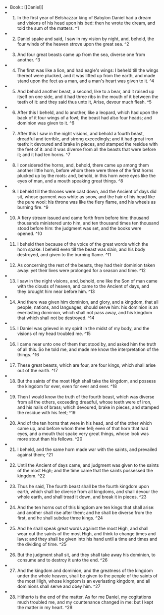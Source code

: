- Book:: [[Daniel]]
- 1. In the first year of Belshazzar king of Babylon Daniel had a dream and visions of his head upon his bed: then he wrote the dream, and told the sum of the matters. ^1
- 2. Daniel spake and said, I saw in my vision by night, and, behold, the four winds of the heaven strove upon the great sea. ^2
- 3. And four great beasts came up from the sea, diverse one from another. ^3
- 4. The first was like a lion, and had eagle's wings: I beheld till the wings thereof were plucked, and it was lifted up from the earth, and made stand upon the feet as a man, and a man's heart was given to it. ^4
- 5. And behold another beast, a second, like to a bear, and it raised up itself on one side, and it had three ribs in the mouth of it between the teeth of it: and they said thus unto it, Arise, devour much flesh. ^5
- 6. After this I beheld, and lo another, like a leopard, which had upon the back of it four wings of a fowl; the beast had also four heads; and dominion was given to it. ^6
- 7. After this I saw in the night visions, and behold a fourth beast, dreadful and terrible, and strong exceedingly; and it had great iron teeth: it devoured and brake in pieces, and stamped the residue with the feet of it: and it was diverse from all the beasts that were before it; and it had ten horns. ^7
- 8. I considered the horns, and, behold, there came up among them another little horn, before whom there were three of the first horns plucked up by the roots: and, behold, in this horn were eyes like the eyes of man, and a mouth speaking great things. ^8
- 9. I beheld till the thrones were cast down, and the Ancient of days did sit, whose garment was white as snow, and the hair of his head like the pure wool: his throne was like the fiery flame, and his wheels as burning fire. ^9
- 10. A fiery stream issued and came forth from before him: thousand thousands ministered unto him, and ten thousand times ten thousand stood before him: the judgment was set, and the books were opened. ^10
- 11. I beheld then because of the voice of the great words which the horn spake: I beheld even till the beast was slain, and his body destroyed, and given to the burning flame. ^11
- 12. As concerning the rest of the beasts, they had their dominion taken away: yet their lives were prolonged for a season and time. ^12
- 13. I saw in the night visions, and, behold, one like the Son of man came with the clouds of heaven, and came to the Ancient of days, and they brought him near before him. ^13
- 14. And there was given him dominion, and glory, and a kingdom, that all people, nations, and languages, should serve him: his dominion is an everlasting dominion, which shall not pass away, and his kingdom that which shall not be destroyed. ^14
- 15. I Daniel was grieved in my spirit in the midst of my body, and the visions of my head troubled me. ^15
- 16. I came near unto one of them that stood by, and asked him the truth of all this. So he told me, and made me know the interpretation of the things. ^16
- 17. These great beasts, which are four, are four kings, which shall arise out of the earth. ^17
- 18. But the saints of the most High shall take the kingdom, and possess the kingdom for ever, even for ever and ever. ^18
- 19. Then I would know the truth of the fourth beast, which was diverse from all the others, exceeding dreadful, whose teeth were of iron, and his nails of brass; which devoured, brake in pieces, and stamped the residue with his feet; ^19
- 20. And of the ten horns that were in his head, and of the other which came up, and before whom three fell; even of that horn that had eyes, and a mouth that spake very great things, whose look was more stout than his fellows. ^20
- 21. I beheld, and the same horn made war with the saints, and prevailed against them; ^21
- 22. Until the Ancient of days came, and judgment was given to the saints of the most High; and the time came that the saints possessed the kingdom. ^22
- 23. Thus he said, The fourth beast shall be the fourth kingdom upon earth, which shall be diverse from all kingdoms, and shall devour the whole earth, and shall tread it down, and break it in pieces. ^23
- 24. And the ten horns out of this kingdom are ten kings that shall arise: and another shall rise after them; and he shall be diverse from the first, and he shall subdue three kings. ^24
- 25. And he shall speak great words against the most High, and shall wear out the saints of the most High, and think to change times and laws: and they shall be given into his hand until a time and times and the dividing of time. ^25
- 26. But the judgment shall sit, and they shall take away his dominion, to consume and to destroy it unto the end. ^26
- 27. And the kingdom and dominion, and the greatness of the kingdom under the whole heaven, shall be given to the people of the saints of the most High, whose kingdom is an everlasting kingdom, and all dominions shall serve and obey him. ^27
- 28. Hitherto is the end of the matter. As for me Daniel, my cogitations much troubled me, and my countenance changed in me: but I kept the matter in my heart. ^28

